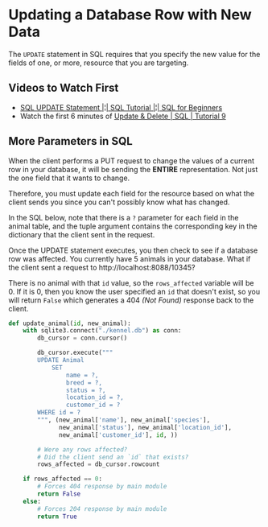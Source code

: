 # Updating a Database Row with New Data

The `UPDATE` statement in SQL requires that you specify the new value for the fields of one, or more, resource that you are targeting.

## Videos to Watch First

* [SQL UPDATE Statement |¦| SQL Tutorial |¦| SQL for Beginners](https://www.youtube.com/watch?v=cd-hSl7_pGQ)
* Watch the first 6 minutes of [Update & Delete | SQL | Tutorial 9](https://www.youtube.com/watch?v=rT7BhXLfhds)

## More Parameters in SQL

When the client performs a PUT request to change the values of a current row in your database, it will be sending the **ENTIRE** representation. Not just the one field that it wants to change.

Therefore, you must update each field for the resource based on what the client sends you since you can't possibly know what has changed.

In the SQL below, note that there is a `?` parameter for each field in the animal table, and the tuple argument contains the corresponding key in the dictionary that the client sent in the request.

Once the UPDATE statement executes, you then check to see if a database row was affected. You currently have 5 animals in your database. What if the client sent a request to http://localhost:8088/10345?

There is no animal with that `id` value, so the `rows_affected` variable will be 0. If it is 0, then you know the user specified an `id` that doesn't exist, so you will return `False` which generates a 404 _(Not Found)_ response back to the client.

```py
def update_animal(id, new_animal):
    with sqlite3.connect("./kennel.db") as conn:
        db_cursor = conn.cursor()

        db_cursor.execute("""
        UPDATE Animal
            SET
                name = ?,
                breed = ?,
                status = ?,
                location_id = ?,
                customer_id = ?
        WHERE id = ?
        """, (new_animal['name'], new_animal['species'],
              new_animal['status'], new_animal['location_id'],
              new_animal['customer_id'], id, ))

        # Were any rows affected?
        # Did the client send an `id` that exists?
        rows_affected = db_cursor.rowcount

    if rows_affected == 0:
        # Forces 404 response by main module
        return False
    else:
        # Forces 204 response by main module
        return True
```
